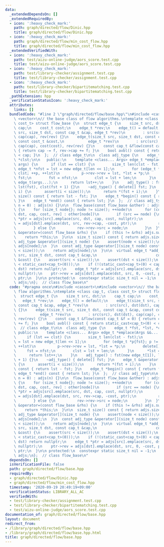 ```yaml
---
data:
  _extendedDependsOn: []
  _extendedRequiredBy:
  - icon: ':heavy_check_mark:'
    path: graph/directed/flow/Dinic.hpp
    title: graph/directed/flow/Dinic.hpp
  - icon: ':heavy_check_mark:'
    path: graph/directed/flow/min_cost_flow.hpp
    title: graph/directed/flow/min_cost_flow.hpp
  _extendedVerifiedWith:
  - icon: ':heavy_check_mark:'
    path: test/aizu-online-judge/aors_score.test.cpp
    title: test/aizu-online-judge/aors_score.test.cpp
  - icon: ':heavy_check_mark:'
    path: test/library-checker/assignment.test.cpp
    title: test/library-checker/assignment.test.cpp
  - icon: ':heavy_check_mark:'
    path: test/library-checker/bipartitematching.test.cpp
    title: test/library-checker/bipartitematching.test.cpp
  _pathExtension: hpp
  _verificationStatusIcon: ':heavy_check_mark:'
  attributes:
    links: []
  bundledCode: "#line 2 \"graph/directed/flow/base.hpp\"\n#include <cassert>\n#include\
    \ <vector>\n// the base class of flow algorithms.\ntemplate <class cap_t, class\
    \ cost_t> struct flow_base {\n  struct edge_t {\n    size_t src, dst;\n    cap_t\
    \ cap;\n    cost_t cost;\n    edge_t *rev;\n    edge_t() = default;\n    edge_t(size_t\
    \ src, size_t dst, const cap_t &cap, edge_t *rev)\n        : src(src), dst(dst),\
    \ cap(cap), rev(rev) {}\n    edge_t(size_t src, size_t dst, const cap_t &cap,\
    \ const cost_t &cost,\n           edge_t *rev)\n        : src(src), dst(dst),\
    \ cap(cap), cost(cost), rev(rev) {}\n    const cap_t &flow(const cap_t &f = 0)\
    \ { return cap -= f, rev->cap += f; }\n    bool avbl() const { return static_cast<cap_t>(0)\
    \ < cap; }\n  };  // class edge_t\n\n  class adj_type {\n    edge_t *fst, *lst,\
    \ *clst;\n\n   public:\n    template <class... Args> edge_t *emplace(Args &&...\
    \ args) {\n      if (lst == clst) {\n        size_t len(clst - fst);\n       \
    \ edge_t *nfst = lst = new edge_t[len << 1];\n        for (edge_t *p{fst}; p !=\
    \ clst; ++p, ++lst)\n          p->rev->rev = lst, *lst = *p;\n        delete[]\
    \ fst;\n        fst = nfst;\n        clst = lst + len;\n      }\n      *lst =\
    \ edge_t(args...);\n      return lst++;\n    }\n    adj_type() : fst(new edge_t[1]),\
    \ lst(fst), clst(fst + 1) {}\n    ~adj_type() { delete[] fst; }\n    edge_t &operator[](size_t\
    \ i) {\n      assert(i < size());\n      return *(fst + i);\n    }\n    size_t\
    \ size() const { return lst - fst; }\n    edge_t *begin() const { return fst;\
    \ }\n    edge_t *end() const { return lst; }\n  };  // class adj_type\n\n  flow_base(size_t\
    \ n = 0) : adjs(n) {}\n\n  flow_base(const flow_base &other) : adjs(other.size())\
    \ {\n    for (size_t node{}; node != size(); ++node)\n      for (const auto &[src,\
    \ dst, cap, cost, rev] : other[node])\n        if (src == node) {\n          edge_t\
    \ *ptr = adjs[src].emplace(src, dst, cap, cost, nullptr);\n          ptr->rev\
    \ = adjs[dst].emplace(dst, src, rev->cap, -cost, ptr);\n          rev->src = nil;\n\
    \        } else {\n          rev->rev->src = node;\n        }\n  }\n\n  flow_base\
    \ &operator=(const flow_base &rhs) {\n    if (this != &rhs) adjs.swap(flow_base(rhs).adjs);\n\
    \    return *this;\n  }\n\n  size_t size() const { return adjs.size(); }\n\n \
    \ adj_type &operator[](size_t node) {\n    assert(node < size());\n    return\
    \ adjs[node];\n  }\n  const adj_type &operator[](size_t node) const {\n    assert(node\
    \ < size());\n    return adjs[node];\n  }\n\n  virtual edge_t *add_edge(size_t\
    \ src, size_t dst, const cap_t &cap,\n                           const cost_t\
    \ &cost) {\n    assert(src < size());\n    assert(dst < size());\n    assert(!(cap\
    \ < static_cast<cap_t>(0)));\n    if (!(static_cast<cap_t>(0) < cap) || src ==\
    \ dst) return nullptr;\n    edge_t *ptr = adjs[src].emplace(src, dst, cap, cost,\
    \ nullptr);\n    ptr->rev = adjs[dst].emplace(dst, src, 0, -cost, ptr);\n    return\
    \ ptr;\n  }\n\n protected:\n  constexpr static size_t nil = -1;\n  std::vector<adj_type>\
    \ adjs;\n};  // class flow_base\n"
  code: "#pragma once\n#include <cassert>\n#include <vector>\n// the base class of\
    \ flow algorithms.\ntemplate <class cap_t, class cost_t> struct flow_base {\n\
    \  struct edge_t {\n    size_t src, dst;\n    cap_t cap;\n    cost_t cost;\n \
    \   edge_t *rev;\n    edge_t() = default;\n    edge_t(size_t src, size_t dst,\
    \ const cap_t &cap, edge_t *rev)\n        : src(src), dst(dst), cap(cap), rev(rev)\
    \ {}\n    edge_t(size_t src, size_t dst, const cap_t &cap, const cost_t &cost,\n\
    \           edge_t *rev)\n        : src(src), dst(dst), cap(cap), cost(cost),\
    \ rev(rev) {}\n    const cap_t &flow(const cap_t &f = 0) { return cap -= f, rev->cap\
    \ += f; }\n    bool avbl() const { return static_cast<cap_t>(0) < cap; }\n  };\
    \  // class edge_t\n\n  class adj_type {\n    edge_t *fst, *lst, *clst;\n\n  \
    \ public:\n    template <class... Args> edge_t *emplace(Args &&... args) {\n \
    \     if (lst == clst) {\n        size_t len(clst - fst);\n        edge_t *nfst\
    \ = lst = new edge_t[len << 1];\n        for (edge_t *p{fst}; p != clst; ++p,\
    \ ++lst)\n          p->rev->rev = lst, *lst = *p;\n        delete[] fst;\n   \
    \     fst = nfst;\n        clst = lst + len;\n      }\n      *lst = edge_t(args...);\n\
    \      return lst++;\n    }\n    adj_type() : fst(new edge_t[1]), lst(fst), clst(fst\
    \ + 1) {}\n    ~adj_type() { delete[] fst; }\n    edge_t &operator[](size_t i)\
    \ {\n      assert(i < size());\n      return *(fst + i);\n    }\n    size_t size()\
    \ const { return lst - fst; }\n    edge_t *begin() const { return fst; }\n   \
    \ edge_t *end() const { return lst; }\n  };  // class adj_type\n\n  flow_base(size_t\
    \ n = 0) : adjs(n) {}\n\n  flow_base(const flow_base &other) : adjs(other.size())\
    \ {\n    for (size_t node{}; node != size(); ++node)\n      for (const auto &[src,\
    \ dst, cap, cost, rev] : other[node])\n        if (src == node) {\n          edge_t\
    \ *ptr = adjs[src].emplace(src, dst, cap, cost, nullptr);\n          ptr->rev\
    \ = adjs[dst].emplace(dst, src, rev->cap, -cost, ptr);\n          rev->src = nil;\n\
    \        } else {\n          rev->rev->src = node;\n        }\n  }\n\n  flow_base\
    \ &operator=(const flow_base &rhs) {\n    if (this != &rhs) adjs.swap(flow_base(rhs).adjs);\n\
    \    return *this;\n  }\n\n  size_t size() const { return adjs.size(); }\n\n \
    \ adj_type &operator[](size_t node) {\n    assert(node < size());\n    return\
    \ adjs[node];\n  }\n  const adj_type &operator[](size_t node) const {\n    assert(node\
    \ < size());\n    return adjs[node];\n  }\n\n  virtual edge_t *add_edge(size_t\
    \ src, size_t dst, const cap_t &cap,\n                           const cost_t\
    \ &cost) {\n    assert(src < size());\n    assert(dst < size());\n    assert(!(cap\
    \ < static_cast<cap_t>(0)));\n    if (!(static_cast<cap_t>(0) < cap) || src ==\
    \ dst) return nullptr;\n    edge_t *ptr = adjs[src].emplace(src, dst, cap, cost,\
    \ nullptr);\n    ptr->rev = adjs[dst].emplace(dst, src, 0, -cost, ptr);\n    return\
    \ ptr;\n  }\n\n protected:\n  constexpr static size_t nil = -1;\n  std::vector<adj_type>\
    \ adjs;\n};  // class flow_base\n"
  dependsOn: []
  isVerificationFile: false
  path: graph/directed/flow/base.hpp
  requiredBy:
  - graph/directed/flow/Dinic.hpp
  - graph/directed/flow/min_cost_flow.hpp
  timestamp: '2020-09-19 20:49:19+09:00'
  verificationStatus: LIBRARY_ALL_AC
  verifiedWith:
  - test/library-checker/assignment.test.cpp
  - test/library-checker/bipartitematching.test.cpp
  - test/aizu-online-judge/aors_score.test.cpp
documentation_of: graph/directed/flow/base.hpp
layout: document
redirect_from:
- /library/graph/directed/flow/base.hpp
- /library/graph/directed/flow/base.hpp.html
title: graph/directed/flow/base.hpp
---
```

